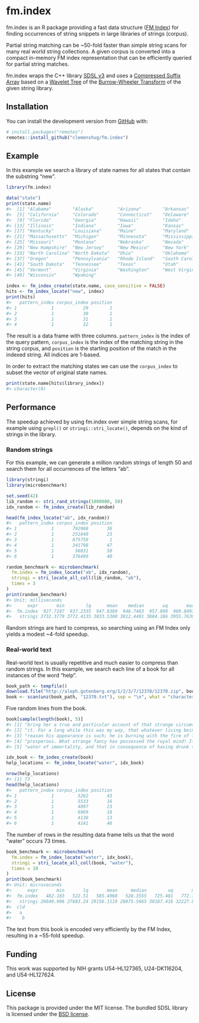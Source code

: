 
<!-- README.md is generated from README.Rmd. Please edit that file -->

# fm.index

fm.index is an R package providing a fast data structure ([FM
Index](https://en.wikipedia.org/wiki/FM-index)) for finding occurrences
of string snippets in large libraries of strings (corpus).

Partial string matching can be ~50-fold faster than simple string
scans for many real world string collections. A given corpus is
converted into a compact in-memory FM index representation that can be
efficiently queried for partial string matches.

fm.index wraps the C++ library [SDSL
v3](https://github.com/xxsds/sdsl-lite) and uses a [Compressed Suffix
Array](https://en.wikipedia.org/wiki/Compressed_suffix_array) based on a
[Wavelet Tree](https://en.wikipedia.org/wiki/Wavelet_Tree) of the
[Burrow-Wheeler
Transform](https://en.wikipedia.org/wiki/Burrows%E2%80%93Wheeler_transform)
of the given string library.

## Installation

You can install the development version from
[GitHub](https://github.com/) with:

``` r
# install.packages("remotes")
remotes::install_github("clemenshug/fm.index")
```

## Example

In this example we search a library of state names for all states that
contain the substring “new”.

``` r
library(fm.index)

data("state")
print(state.name)
#>  [1] "Alabama"        "Alaska"         "Arizona"        "Arkansas"      
#>  [5] "California"     "Colorado"       "Connecticut"    "Delaware"      
#>  [9] "Florida"        "Georgia"        "Hawaii"         "Idaho"         
#> [13] "Illinois"       "Indiana"        "Iowa"           "Kansas"        
#> [17] "Kentucky"       "Louisiana"      "Maine"          "Maryland"      
#> [21] "Massachusetts"  "Michigan"       "Minnesota"      "Mississippi"   
#> [25] "Missouri"       "Montana"        "Nebraska"       "Nevada"        
#> [29] "New Hampshire"  "New Jersey"     "New Mexico"     "New York"      
#> [33] "North Carolina" "North Dakota"   "Ohio"           "Oklahoma"      
#> [37] "Oregon"         "Pennsylvania"   "Rhode Island"   "South Carolina"
#> [41] "South Dakota"   "Tennessee"      "Texas"          "Utah"          
#> [45] "Vermont"        "Virginia"       "Washington"     "West Virginia" 
#> [49] "Wisconsin"      "Wyoming"

index <- fm_index_create(state.name, case_sensitive = FALSE)
hits <- fm_index_locate("new", index)
print(hits)
#>   pattern_index corpus_index position
#> 1             1           29        1
#> 2             1           30        1
#> 3             1           31        1
#> 4             1           32        1
```

The result is a data frame with three columns. `pattern_index` is the
index of the query pattern, `corpus_index` is the index of the matching
string in the string corpus, and `position` is the starting position of
the match in the indexed string. All indices are 1-based.

In order to extract the matching states we can use the `corpus_index` to
subset the vector of original state names.

``` r
print(state.name[hits$library_index])
#> character(0)
```

## Performance

The speedup achieved by using fm.index over simple string scans, for
example using `grepl()` or `stringi::stri_locate()`, depends on the kind
of strings in the library.

### Random strings

For this example, we can generate a million random strings of length 50
and search them for all occurrences of the letters “ab”.

``` r
library(stringi)
library(microbenchmark)

set.seed(42)
lib_random <- stri_rand_strings(1000000, 50)
idx_random <- fm_index_create(lib_random)

head(fm_index_locate("ab", idx_random))
#>   pattern_index corpus_index position
#> 1             1       792988       36
#> 2             1       251840       23
#> 3             1       875759        1
#> 4             1       341798       47
#> 5             1        56031       50
#> 6             1       376499       40

random_benchmark <- microbenchmark(
  fm.index = fm_index_locate("ab", idx_random),
  stringi = stri_locate_all_coll(lib_random, "ab"),
  times = 3
)
print(random_benchmark)
#> Unit: milliseconds
#>      expr       min        lq      mean    median       uq       max neval cld
#>  fm.index  927.7187  937.2335  947.8389  946.7483  957.899  969.0497     3  a 
#>   stringi 3732.3779 3772.4135 3833.5300 3812.4491 3884.106 3955.7630     3   b
```

Random strings are hard to compress, so searching using an FM Index only
yields a modest \~4-fold speedup.

### Real-world text

Real-world text is usually repetitive and much easier to compress than
random strings. In this example, we search each line of a book for all
instances of the word “help”.

``` r
book_path <- tempfile()
download.file("http://aleph.gutenberg.org/1/2/3/7/12370/12370.zip", book_path)
book <- scan(unz(book_path, "12370.txt"), sep = "\n", what = "character")
```

Five random lines from the book.

``` r
book[sample(length(book), 5)]
#> [1] "bring her a true and particular account of that strange circumstance,"  
#> [2] "it. For a long while this was my way, that whatever living beings"      
#> [3] "reason his appearance is such; he is burning with the fire of love; how"
#> [4] "prosperous. What strange fancy has possessed the royal mind! If to this"
#> [5] "water of immortality, and that in consequence of having drunk thereof,"
```

``` r
idx_book <- fm_index_create(book)
help_locations <- fm_index_locate("water", idx_book)

nrow(help_locations)
#> [1] 73
head(help_locations)
#>   pattern_index corpus_index position
#> 1             1         5262       43
#> 2             1         5533       16
#> 3             1         4097       23
#> 4             1         6969       18
#> 5             1         4130       13
#> 6             1         4141       46
```

The number of rows in the resulting data frame tells us that the word
“water” occurs 73 times.

``` r
book_benchmark <- microbenchmark(
  fm.index = fm_index_locate("water", idx_book),
  stringi = stri_locate_all_coll(book, "water"),
  times = 10
)
print(book_benchmark)
#> Unit: microseconds
#>      expr       min       lq       mean     median        uq       max neval
#>  fm.index   482.183   522.51   585.4968   528.3555   725.481   772.178    10
#>   stringi 26649.996 27683.24 29156.1119 28875.5665 30187.416 32227.820    10
#>  cld
#>   a 
#>    b
```

The text from this book is encoded very efficiently by the FM Index,
resulting in a \~55-fold speedup.

## Funding

This work was supported by NIH grants U54-HL127365, U24-DK116204, and
U54-HL127624.

## License

This package is provided under the MIT license. The bundled SDSL library
is licensed under the [BSD
license](https://github.com/xxsds/sdsl-lite/blob/9930944f14965c4180e40f7acd5f368fd82a3329/LICENSE).

